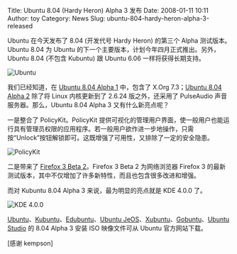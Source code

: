 Title: Ubuntu 8.04 (Hardy Heron) Alpha 3 发布
Date: 2008-01-11 10:11
Author: toy
Category: News
Slug: ubuntu-804-hardy-heron-alpha-3-released

Ubuntu 在今天发布了 8.04 (开发代号 Hardy Heron) 的第三个 Alpha
测试版本。Ubuntu 8.04 为 Ubuntu
的下一个主要版本，计划今年四月正式推出。另外，Ubuntu 8.04 (不包含
Kubuntu) 跟 Ubuntu 6.06 一样将获得长期支持。

![Ubuntu](http://i.linuxtoy.org/i/logo/ubuntu-logo.jpg)

我们已经知道，在 [Ubuntu 8.04 Alpha
1](http://linuxtoy.org/archives/ubuntu-804-hardy-heron-alpha-1-released.html)
中，包含了 X.Org 7.3；[Ubuntu 8.04 Alpha
2](http://linuxtoy.org/archives/ubuntu-804-hardy-heron-alpha-2-released.html)
除了将 Linux 内核更新到了 2.6.24 版之外，还采用了 PulseAudio
声音服务器。那么，Ubuntu 8.04 Alpha 3 又有什么新亮点呢？

一是整合了 PolicyKit。PolicyKit
提供可视化的管理用户界面，使一般用户也能运行具有管理员权限的应用程序。若一般用户欲作进一步地操作，只需按“Unlock”按钮解锁即可。这既增强了可用性，又排除了一定的安全隐患。

![PolicyKit](http://i.linuxtoy.org/i/2008/01/polkit.png)

二是带来了 [Firefox 3 Beta
2](http://linuxtoy.org/archives/firefox-3-beta-2-for-linux.html)。Firefox
3 Beta 2 为网络浏览器 Firefox 3
的最新测试版本，其中不仅增加了许多新特性，而且也包含很多改进和增强。

而对 Kubuntu 8.04 Alpha 3 来说，最为明显的亮点就是 KDE 4.0.0 了。

![KDE 4.0.0](http://i.linuxtoy.org/i/2008/01/kde-4.0.png)

[Ubuntu](http://cdimage.ubuntu.com/releases/8.04/alpha-3/)、[Kubuntu](http://cdimage.ubuntu.com/kubuntu/releases/hardy/alpha-3/)、[Edubuntu](http://cdimage.ubuntu.com/edubuntu/releases/hardy/alpha-3/)、[Ubuntu
JeOS](http://cdimage.ubuntu.com/jeos/releases/hardy/alpha-3/)、[Xubuntu](http://cdimage.ubuntu.com/xubuntu/releases/hardy/alpha-3/)、[Gobuntu](http://cdimage.ubuntu.com/gobuntu/releases/hardy/alpha-3/)、[Ubuntu
Studio](http://cdimage.ubuntu.com/ubuntustudio/releases/hardy/alpha-3/)
的 8.04 Alpha 3 安装 ISO 映像文件可从 Ubuntu 官方网站下载。

[感谢 kempson]
